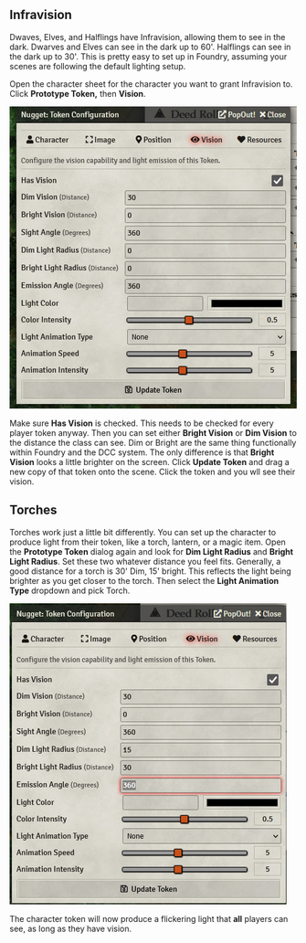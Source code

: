 ## Infravision

Dwaves, Elves, and Halflings have Infravision, allowing them to see in the dark. Dwarves and Elves can see in the dark up to 60'. Halflings can see in the dark up to 30'. This is pretty easy to set up in Foundry, assuming your scenes are following the default lighting setup.


Open the character sheet for the character you want to grant Infravision to. Click **Prototype Token,** then **Vision**.

![Vision](docs/user-guide/images/vision.png)

Make sure **Has Vision** is checked. This needs to be checked for every player token anyway. Then you can set either **Bright Vision** or **Dim Vision** to the distance the class can see. Dim or Bright are the same thing functionally within Foundry and the DCC system. The only difference is that **Bright Vision** looks a little brighter on the screen. Click **Update Token** and drag a new copy of that token onto the scene. Click the token and you wll see their vision.


## Torches

Torches work just a little bit differently. You can set up the character to produce light from their token, like a torch, lantern, or a magic item. Open the **Prototype Token** dialog again and look for **Dim Light Radius** and **Bright Light Radius**. Set these two whatever distance you feel fits. Generally, a good distance for a torch is 30' Dim, 15' bright. This reflects the light being brighter as you get closer to the torch. Then select the **Light Animation Type** dropdown and pick Torch.

![Torches](docs/user-guide/images/torches.png)

The character token will now produce a flickering light that **all** players can see, as long as they have vision.



